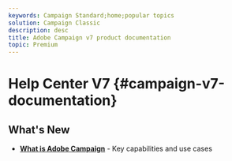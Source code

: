 ```yaml
---
keywords: Campaign Standard;home;popular topics
solution: Campaign Classic
description: desc
title: Adobe Campaign v7 product documentation
topic: Premium
---
```


# Help Center V7 {#campaign-v7-documentation}


## What's New

* **[What is Adobe Campaign](start/start.md)** - Key capabilities and use cases
